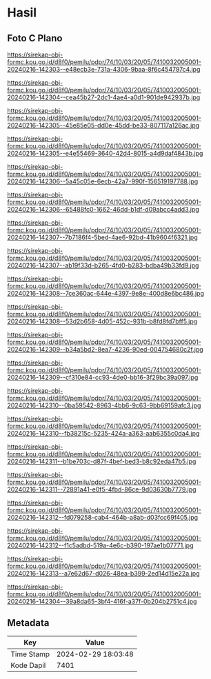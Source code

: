 # Hasil

## Foto C Plano

https://sirekap-obj-formc.kpu.go.id/d8f0/pemilu/pdpr/74/10/03/20/05/7410032005001-20240216-142303--e48ecb3e-731a-4306-9baa-8f6c454797c4.jpg

https://sirekap-obj-formc.kpu.go.id/d8f0/pemilu/pdpr/74/10/03/20/05/7410032005001-20240216-142304--cea45b27-2dc1-4ae4-a0d1-901de942937b.jpg

https://sirekap-obj-formc.kpu.go.id/d8f0/pemilu/pdpr/74/10/03/20/05/7410032005001-20240216-142305--45e85e05-dd0e-45dd-be33-807117a126ac.jpg

https://sirekap-obj-formc.kpu.go.id/d8f0/pemilu/pdpr/74/10/03/20/05/7410032005001-20240216-142305--e4e55469-3640-42d4-8015-a4d9daf4843b.jpg

https://sirekap-obj-formc.kpu.go.id/d8f0/pemilu/pdpr/74/10/03/20/05/7410032005001-20240216-142306--5a45c05e-6ecb-42a7-990f-156519197788.jpg

https://sirekap-obj-formc.kpu.go.id/d8f0/pemilu/pdpr/74/10/03/20/05/7410032005001-20240216-142306--65488fc0-1662-46dd-b1df-d09abcc4add3.jpg

https://sirekap-obj-formc.kpu.go.id/d8f0/pemilu/pdpr/74/10/03/20/05/7410032005001-20240216-142307--7b7186f4-5bed-4ae6-92bd-41b9604f6321.jpg

https://sirekap-obj-formc.kpu.go.id/d8f0/pemilu/pdpr/74/10/03/20/05/7410032005001-20240216-142307--ab19f33d-b265-4fd0-b283-bdba49b33fd9.jpg

https://sirekap-obj-formc.kpu.go.id/d8f0/pemilu/pdpr/74/10/03/20/05/7410032005001-20240216-142308--7ce360ac-644e-4397-9e8e-400d8e6bc486.jpg

https://sirekap-obj-formc.kpu.go.id/d8f0/pemilu/pdpr/74/10/03/20/05/7410032005001-20240216-142308--53d2b658-4d05-452c-931b-b8fd8fd7bff5.jpg

https://sirekap-obj-formc.kpu.go.id/d8f0/pemilu/pdpr/74/10/03/20/05/7410032005001-20240216-142309--b34a5bd2-8ea7-4236-90ed-004754680c2f.jpg

https://sirekap-obj-formc.kpu.go.id/d8f0/pemilu/pdpr/74/10/03/20/05/7410032005001-20240216-142309--cf310e84-cc93-4de0-bb16-3f29bc39a097.jpg

https://sirekap-obj-formc.kpu.go.id/d8f0/pemilu/pdpr/74/10/03/20/05/7410032005001-20240216-142310--0ba59542-8963-4bb6-9c63-9bb69159afc3.jpg

https://sirekap-obj-formc.kpu.go.id/d8f0/pemilu/pdpr/74/10/03/20/05/7410032005001-20240216-142310--fb38215c-5235-424a-a363-aab6355c0da4.jpg

https://sirekap-obj-formc.kpu.go.id/d8f0/pemilu/pdpr/74/10/03/20/05/7410032005001-20240216-142311--b1be703c-d87f-4bef-bed3-b8c92eda47b5.jpg

https://sirekap-obj-formc.kpu.go.id/d8f0/pemilu/pdpr/74/10/03/20/05/7410032005001-20240216-142311--72891a41-e0f5-4fbd-86ce-9d03630b7779.jpg

https://sirekap-obj-formc.kpu.go.id/d8f0/pemilu/pdpr/74/10/03/20/05/7410032005001-20240216-142312--fd079258-cab4-464b-a8ab-d03fcc69f405.jpg

https://sirekap-obj-formc.kpu.go.id/d8f0/pemilu/pdpr/74/10/03/20/05/7410032005001-20240216-142312--f1c5adbd-519a-4e6c-b390-197ae1b07771.jpg

https://sirekap-obj-formc.kpu.go.id/d8f0/pemilu/pdpr/74/10/03/20/05/7410032005001-20240216-142313--a7e62d67-d026-48ea-b399-2ed14d15e22a.jpg

https://sirekap-obj-formc.kpu.go.id/d8f0/pemilu/pdpr/74/10/03/20/05/7410032005001-20240216-142304--39a8da65-3bf4-416f-a37f-0b204b2751c4.jpg


## Metadata

| Key        | Value               |
| ---------- | ------------------- |
| Time Stamp | 2024-02-29 18:03:48 |
| Kode Dapil | 7401                |



